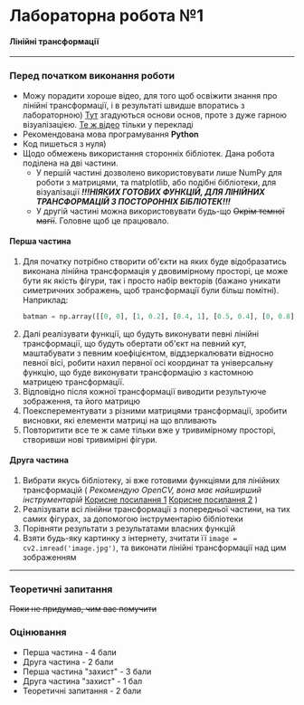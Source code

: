 # Лабораторна робота №1
#### Лінійні трансформації
---
### Перед початком виконання роботи
- Можу порадити хороше відео, для того щоб освіжити знання про лінійні трансформації, і в результаті швидше впоратись з лабораторною) [Тут](https://www.youtube.com/watch?v=kYB8IZa5AuE&ab_channel=3Blue1Brown) згадуються основи основ, проте з дуже гарною візуалізацією. [Те ж відео](https://www.youtube.com/watch?v=fuBsMED8GOw&ab_channel=3Blue1BrownUA)  тільки у перекладі
- Рекомендована мова програмування **Python**
- Код пишеться з нуля)
- Щодо обмежень використання сторонніх бібліотек. Дана робота поділена на дві частини.
  - У першій частині дозволено використовувати лише NumPy для роботи з матрицями, та matplotlib, або подібні бібліотеки, для візуалізації ***!!!НІЯКИХ ГОТОВИХ ФУНКЦІЙ, ДЛЯ ЛІНІЙНИХ ТРАНСФОРМАЦІЙ З ПОСТОРОННІХ БІБЛІОТЕК!!!***
  - У другій частині можна використовувати будь-що ~~Окрім темної магії~~. Головне щоб це працювало.
 
#### Перша частина
1. Для початку потрібно створити об'єкти на яких буде відобразатись виконана лінійна трансформація у двовимірному просторі, це може бути як якість фігури, так і просто набір векторів (бажано уникати симетричних зображень, щоб трансформації були більш помітні). Наприклад:
    ```python
    batman = np.array([[0, 0], [1, 0.2], [0.4, 1], [0.5, 0.4], [0, 0.8], [-0.5, 0.4], [-0.4, 1], [-1, 0.2], [0, 0]])
    ```
2. Далі реалізувати функції, що будуть виконувати певні лінійні трансформації, що будуть обертати об'єкт на певний кут, маштабувати з певним коефіцієнтом, віддзеркалювати відносно певної вісі, робити нахил первної осі координат та універсальну функцію, що буде виконувати трансформацію з кастомною матрицею трансформації.
3. Відповідно після кожної трансформації виводити результуюче зображення, та його матрицю
4. Поексперементувати з різними матрицями трансформації, зробити висновки, які елементи матриці на що впливають
5. Повторитити все те ж саме тільки вже у тривимірному просторі, створивши нові тривимірні фігури.

#### Друга частина
1. Вибрати якусь бібліотеку, зі вже готовими функціями для лінійних трансформацій ( *Рекомендую OpenCV, вона має найширший інструментарій* [Корисне посилання 1](https://docs.opencv.org/4.x/da/d6e/tutorial_py_geometric_transformations.html) [Корисне посилання 2](https://medium.com/@conghung43/image-projective-transformation-with-opencv-python-f0028aaf2b6d) )
2. Реалізувати всі лінійни трансформації з попередньої частини, на тих самих фігурах, за допомогою інструментарію бібліотеки
3. Порівняти результати з результатами власних функцій
4. Взяти будь-яку картинку з інтернету, зчитати її ``image = cv2.imread('image.jpg')``, та виконати лінійні трансформації над цим зображенням

---
### Теоретичні запитання
~~Поки не придумав, чим вас помучити~~

### Оцінювання
  - Перша частина - 4 бали
  - Друга частина - 2 бали
  - Перша частина "захист" - 3 бали
  - Друга частина "захист" - 1 бал
  - Теоретичні запитання - 2 бали
